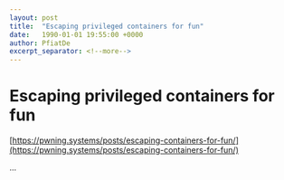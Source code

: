 ```yaml
---
layout: post
title:  "Escaping privileged containers for fun"
date:   1990-01-01 19:55:00 +0000
author: PfiatDe
excerpt_separator: <!--more-->
---
```


# Escaping privileged containers for fun
[https://pwning.systems/posts/escaping-containers-for-fun/](https://pwning.systems/posts/escaping-containers-for-fun/)

...
<!--more-->
